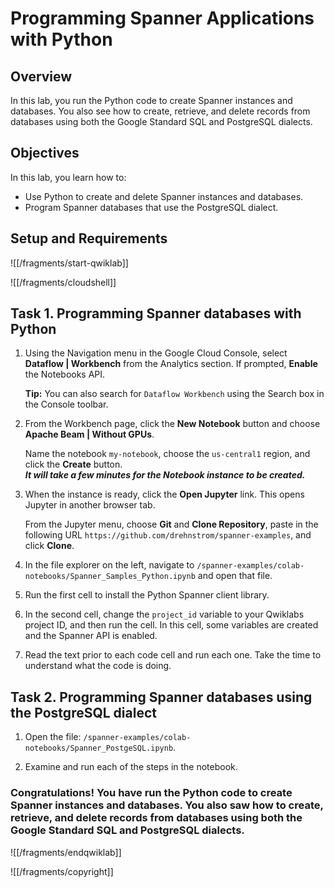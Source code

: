 # Programming Spanner Applications with Python

## Overview

In this lab, you run the Python code to create Spanner instances and databases. You also see how to create, retrieve, and delete records from databases using both the Google Standard SQL and PostgreSQL dialects. 

## Objectives

In this lab, you learn how to:
* Use Python to create and delete Spanner instances and databases.
* Program Spanner databases that use the PostgreSQL dialect.

## Setup and Requirements

![[/fragments/start-qwiklab]]


![[/fragments/cloudshell]]


## Task 1. Programming Spanner databases with Python

1. Using the Navigation menu in the Google Cloud Console, select  __Dataflow | Workbench__ from the Analytics section. If prompted, __Enable__ the Notebooks API.<div>__Tip:__ You can also search for `Dataflow Workbench` using the Search box in the Console toolbar.

2. From the Workbench page, click the __New Notebook__ button and choose __Apache Beam | Without GPUs__. <div>Name the notebook `my-notebook`, choose the `us-central1` region, and click the __Create__ button.</div><div>___It will take a few minutes for the Notebook instance to be created.___</div>

3. When the instance is ready, click the __Open Jupyter__ link. This opens Jupyter in another browser tab. <div>From the Jupyter menu, choose __Git__ and __Clone Repository__, paste in the following URL `https://github.com/drehnstrom/spanner-examples`, and click __Clone__.

4. In the file explorer on the left, navigate to `/spanner-examples/colab-notebooks/Spanner_Samples_Python.ipynb` and open that file. 

4. Run the first cell to install the Python Spanner client library. 

5. In the second cell, change the `project_id` variable to your Qwiklabs project ID, and then run the cell. In this cell, some variables are created and the Spanner API is enabled. 

8. Read the text prior to each code cell and run each one. Take the time to understand what the code is doing. 

## Task 2. Programming Spanner databases using the PostgreSQL dialect

1. Open the file: `/spanner-examples/colab-notebooks/Spanner_PostgeSQL.ipynb`.

2. Examine and run each of the steps in the notebook.

### **Congratulations!** You have run the Python code to create Spanner instances and databases. You also saw how to create, retrieve, and delete records from databases using both the Google Standard SQL and PostgreSQL dialects. 


![[/fragments/endqwiklab]]

![[/fragments/copyright]]


